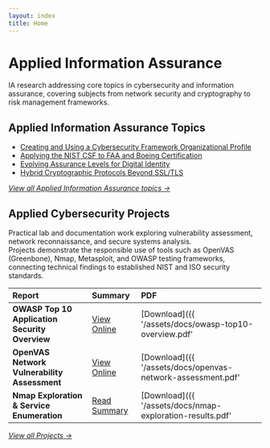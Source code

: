 ```yaml
---
layout: index
title: Home
---
```


# Applied Information Assurance

IA research addressing core topics in cybersecurity and information assurance, covering subjects from network security and cryptography to risk management frameworks.

## Applied Information Assurance Topics

- [Creating and Using a Cybersecurity Framework Organizational Profile](/ia/csf-gap-analysis)
- [Applying the NIST CSF to FAA and Boeing Certification](/ia/aviation-csf-application)
- [Evolving Assurance Levels for Digital Identity](/ia/nist-800-63-comparison)
- [Hybrid Cryptographic Protocols Beyond SSL/TLS](/ia/hybrid-crypto-protocols)

*[View all Applied Information Assurance topics →](/ia/)*

## Applied Cybersecurity Projects

Practical lab and documentation work exploring vulnerability assessment, network reconnaissance, and secure systems analysis.  
Projects demonstrate the responsible use of tools such as OpenVAS (Greenbone), Nmap, Metasploit, and OWASP testing frameworks, connecting technical findings to established NIST and ISO security standards.

| Report | Summary | PDF |
|:--------|:---------|:----|
| **OWASP Top 10 Application Security Overview** | [View Online](/ia/owasp-top10/) | [Download]({{ '/assets/docs/owasp-top10-overview.pdf' | relative_url }}) |
| **OpenVAS Network Vulnerability Assessment** | [View Online](/ia/openvas-network-assessment/) | [Download]({{ '/assets/docs/openvas-network-assessment.pdf' | relative_url }}) |
| **Nmap Exploration & Service Enumeration** | [Read Summary](/ia/nmap-exploration/) | [Download]({{ '/assets/docs/nmap-exploration-results.pdf' | relative_url }}) |

*[View all Projects →](/projects/)*
